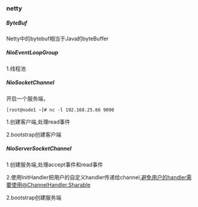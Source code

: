 ### netty

##### ByteBuf

Netty中的bytebuf相当于Java的byteBuffer

##### NioEventLoopGroup

1.线程池

##### NioSocketChannel

开启一个服务端，

```shell
[root@node1 ~]# nc -l 192.168.25.66 9090
```

1.创建客户端,处理read事件

2.bootstrap创建客户端

##### NioServerSocketChannel

1.创建服务端,处理accept事件和read事件

2.使用InitHandler把用户的自定义handler传递给channel,避免用户的handler需要使用@ChannelHandler.Sharable

2.bootstrap创建服务端

